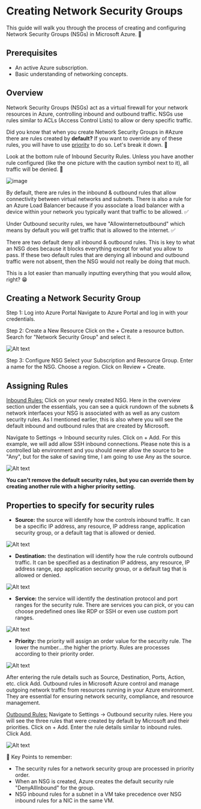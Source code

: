 # Creating Network Security Groups

This guide will walk you through the process of creating and configuring Network Security Groups (NSGs) in Microsoft Azure. 📝

## Prerequisites

- An active Azure subscription.
- Basic understanding of networking concepts.

## Overview

Network Security Groups (NSGs) act as a virtual firewall for your network resources in Azure, controlling inbound and outbound traffic. NSGs use rules similar to ACLs (Access Control Lists) to allow or deny specific traffic. 

Did you know that when you create Network Security Groups in #Azure there are rules created by **default?** If you want to override any of these rules, you will have to use <u>priority</u> to do so. Let's break it down. 🔨

Look at the bottom rule of Inbound Security Rules. Unless you have another rule configured (like the one picture with the caution symbol next to it), all traffic will be denied. 🚫

![image](https://github.com/apsessoms/AzureAdminWalkThrus/assets/99392512/28c5671f-833d-4dad-b4cd-696e33d2810c)


By default, there are rules in the inbound & outbound rules that allow connectivity between virtual networks and subnets. There is also a rule for an Azure Load Balancer because if you associate a load balancer with a device within your network you typically want that traffic to be allowed. ✅

Under Outbound security rules, we have "Allowinternetoutbound" which means by default you will get traffic that is allowed to the internet. ✅

There are two default deny all inbound & outbound rules. This is key to what an NSG does because it blocks everything except for what you allow to pass. If these two default rules that are denying all inbound and outbound traffic were not absent, then the NSG would not really be doing that much.

This is a lot easier than manually inputting everything that you would allow, right? 😁

## Creating a Network Security Group

Step 1: Log into Azure Portal
Navigate to Azure Portal and log in with your credentials.

Step 2: Create a New Resource
Click on the + Create a resource button.
Search for "Network Security Group" and select it.

![Alt text](image-10.png)

Step 3: Configure NSG
Select your Subscription and Resource Group.
Enter a name for the NSG.
Choose a region.
Click on Review + Create.

## Assigning Rules

<U>Inbound Rules:</u>
Click on your newly created NSG. Here in the overview section under the essentials, you can see a quick rundown of the subnets & network interfaces your NSG is associated with as well as any custom security rules. As I mentioned earlier, this is also where you will see the default inbound and outbound rules that are created by Microsoft. 

Navigate to Settings -> Inbound security rules.
Click on + Add. For this example, we will add allow SSH inbound connections. Please note this is a controlled lab environment and you should never allow the source to be "Any", but for the sake of saving time, I am going to use Any as the source. 

![Alt text](image-11.png)

**You can't remove the default security rules, but you can override them by creating another rule with a higher priority setting.**

## Properties to specify for security rules

- **Source:** the source will identify how the controls inbound traffic. It can be a specific IP address, any resource, IP address range, application security group, or a default tag that is allowed or denied. 

![Alt text](image-15.png)

- **Destination:** the destination will identify how the rule controls outbound traffic. It can be specified as a destination IP address, any resource, IP address range, app application security group, or a default tag that is allowed or denied. 

![Alt text](image-12.png)

- **Service:** the service will identify the destination protocol and port ranges for the security rule. There are services you can pick, or you can choose predefined ones like RDP or SSH or even use custom port ranges. 

![Alt text](image-16.png)

- **Priority:** the priority will assign an order value for the security rule. The lower the number....the higher the priorty. Rules are processes according to their priority order. 

![Alt text](image-17.png)

After entering the rule details such as Source, Destination, Ports, Action, etc. click Add. Outbound rules in Microsoft Azure control and manage outgoing network traffic from resources running in your Azure environment. They are essential for ensuring network security, compliance, and resource management. 

<u>Outbound Rules:</U>
Navigate to Settings -> Outbound security rules. Here you will see the three rules that were created by default by Microsoft and their priorities. 
Click on + Add.
Enter the rule details similar to inbound rules.
Click Add.

![Alt text](image-18.png)

🔑 Key Points to remember:

- The security rules for a network security group are processed in priority order. 
- When an NSG is created, Azure creates the default security rule "DenyAllInbound" for the group.
- NSG inbound rules for a subnet in a VM take precedence over NSG inbound rules for a NIC in the same VM.

